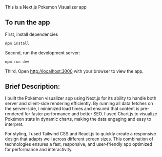 This is a Next.js Pokemon Visualizer app

## To run the app

First, install dependencies

```bash
npm install
```

Second, run the development server:

```bash
npm run dev
```

Third, Open [http://localhost:3000](http://localhost:3000) with your browser to view the app.


## Brief Description:

I built the Pokémon visualizer app using Next.js for its ability to handle both server and client-side rendering efficiently. By running all data fetches on the server-side, I minimized load times and ensured that content is pre-rendered for faster performance and better SEO. I used Chart.js to visualize Pokémon stats in dynamic charts, making the data engaging and easy to interpret.

For styling, I used Tailwind CSS and React.js to quickly create a responsive design that adapts well across different screen sizes. This combination of technologies ensures a fast, responsive, and user-friendly app optimized for performance and interactivity.
